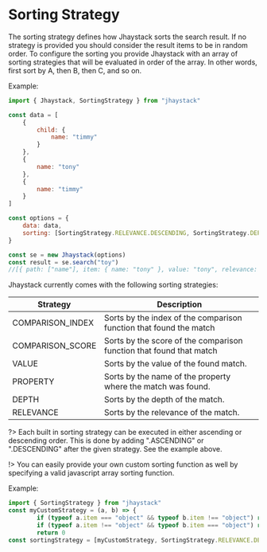 # Sorting Strategy

The sorting strategy defines how Jhaystack sorts the search result. If no strategy is provided you should consider the result items to be in random order. To configure the sorting you provide Jhaystack with an array of sorting strategies that will be evaluated in order of the array. In other words, first sort by A, then B, then C, and so on.

Example:
```javascript
import { Jhaystack, SortingStrategy } from "jhaystack"

const data = [
    {
        child: {
            name: "timmy"
        }
    },
    {
        name: "tony"
    },
    {
        name: "timmy"
    }
]

const options = {
    data: data,
    sorting: [SortingStrategy.RELEVANCE.DESCENDING, SortingStrategy.DEPTH.ASCENDING]
}

const se = new Jhaystack(options)
const result = se.search("toy")
//[{ path: ["name"], item: { name: "tony" }, value: "tony", relevance: 0.749999995, comparisonScore: 0.49999999, comparisonIndex: 0 }, { path: ["name"], item: { name: "timmy" }, value: "timmy", relevance: 0.6666666616666667, comparisonScore: 0.3333333233333333, comparisonIndex: 0 }, { path: ["child", "name"], item: { child: { name: "timmy" } }, value: "timmy", relevance: 0.6666666616666667, comparisonScore: 0.3333333233333333, comparisonIndex: 0 }]
```

Jhaystack currently comes with the following sorting strategies:

Strategy | Description
--- | ---
COMPARISON_INDEX   |   Sorts by the index of the comparison function that found the match
COMPARISON_SCORE   |   Sorts by the score of the comparison function that found that match
VALUE   |   Sorts by the value of the found match.
PROPERTY   |   Sorts by the name of the property where the match was found.
DEPTH   |   Sorts by the depth of the match.
RELEVANCE   |   Sorts by the relevance of the match.

?> Each built in sorting strategy can be executed in either ascending or descending order. This is done by adding ".ASCENDING" or ".DESCENDING" after the given strategy. See the example above.

!> You can easily provide your own custom sorting function as well by specifying a valid javascript array sorting function.

Example:
```javascript
import { SortingStrategy } from "jhaystack"
const myCustomStrategy = (a, b) => {
		if (typeof a.item === "object" && typeof b.item !== "object") return 1
		if (typeof a.item !== "object" && typeof b.item === "object") return -1
		return 0
const sortingStrategy = [myCustomStrategy, SortingStrategy.RELEVANCE.DESCENDING]
```
